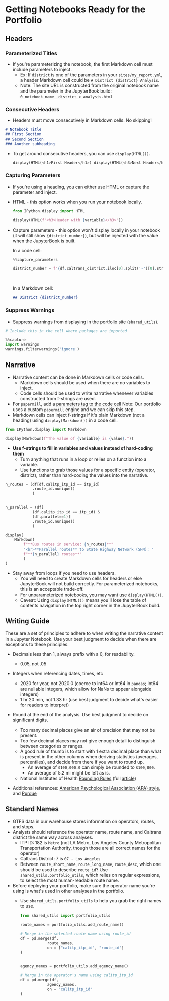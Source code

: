 # Getting Notebooks Ready for the Portfolio

## Headers

### Parameterized Titles

* If you're parameterizing the notebook, the first Markdown cell must include parameters to inject.
    * Ex: If `district` is one of the parameters in your `sites/my_report.yml`, a header Markdown cell could be `# District {district} Analysis`.
    * Note: The site URL is constructed from the original notebook name and the parameter in the JupyterBook build: `0_notebook_name__district_x_analysis.html`

### Consecutive Headers

* Headers must move consecutively in Markdown cells. No skipping!

```markdown
# Notebook Title
## First Section
## Second Section
### Another subheading
```

* To get around consecutive headers, you can use `display(HTML())`.

    ```python
    display(HTML(<h1>First Header</h1>) display(HTML(<h3>Next Header</h3>))
    ```

### Capturing Parameters

* If you're using a heading, you can either use HTML or capture the parameter and inject.
* HTML - this option works when you run your notebook locally.

    ```python
    from IPython.display import HTML

    display(HTML(f"<h3>Header with {variable}</h3>"))
    ```

* Capture parameters - this option won't display locally in your notebook (it will still show `{district_number}`), but will be injected with the value when the JupyterBook is built.

    In a code cell:

    ```python
    %%capture_parameters

    district_number = f"{df.caltrans_district.iloc[0].split('-')[0].strip()}"
    ```

    <br>

    In a Markdown cell:

    ```markdown
    ## District {district_number}
    ```

### Suppress Warnings

* Suppress warnings from displaying in the portfolio site (`shared_utils`).

```python
# Include this in the cell where packages are imported

%%capture
import warnings
warnings.filterwarnings('ignore')
```

## Narrative

* Narrative content can be done in Markdown cells or code cells.
    * Markdown cells should be used when there are no variables to inject.
    * Code cells should be used to write narrative whenever variables constructed from f-strings are used.
* For `papermill`, add a [parameters tag to the code cell](https://papermill.readthedocs.io/en/latest/usage-parameterize.html)
    Note: Our portfolio uses a custom `papermill` engine and we can skip this step.
* Markdown cells can inject f-strings if it's plain Markdown (not a heading) using `display(Markdown())` in a code cell.

```python
from IPython.display import Markdown

display(Markdown(f"The value of {variable} is {value}."))
```

* **Use f-strings to fill in variables and values instead of hard-coding them**
    * Turn anything that runs in a loop or relies on a function into a variable.
    * Use functions to grab those values for a specific entity (operator, district), rather than hard-coding the values into the narrative.

```python
n_routes = (df[df.calitp_itp_id == itp_id]
            .route_id.nunique()
            )


n_parallel = (df[
            (df.calitp_itp_id == itp_id) &
            (df.parallel==1)]
            .route_id.nunique()
            )

display(
    Markdown(
        f"**Bus routes in service: {n_routes}**"
        "<br>**Parallel routes** to State Highway Network (SHN): "
        f"**{n_parallel} routes**"
        )
)
```

* Stay away from loops if you need to use headers.
    * You will need to create Markdown cells for headers or else JupyterBook will not build correctly. For parameterized notebooks, this is an acceptable trade-off.
    * For unparameterized notebooks, you may want use `display(HTML())`.
    * Caveat: Using `display(HTML())` means you'll lose the table of contents navigation in the top right corner in the JupyterBook build.

## Writing Guide

These are a set of principles to adhere to when writing the narrative content in a Jupyter Notebook. Use your best judgment to decide when there are exceptions to these principles.

* Decimals less than 1, always prefix with a 0, for readability.
    * 0.05, not .05
* Integers when referencing dates, times, etc
    * 2020 for year, not 2020.0 (coerce to int64 or Int64 in `pandas`; Int64 are nullable integers, which allow for NaNs to appear alongside integers)
    * 1 hr 20 min, not 1.33 hr (use best judgment to decide what's easier for readers to interpret)
* Round at the end of the analysis. Use best judgment to decide on significant digits.
    * Too many decimal places give an air of precision that may not be present.
    * Too few decimal places may not give enough detail to distinguish between categories or ranges.
    * A good rule of thumb is to start with 1 extra decimal place than what is present in the other columns when deriving statistics (averages, percentiles), and decide from there if you want to round up.
        * An average of `$100,000.0` can simply be rounded to `$100,000`.
        * An average of 5.2 mi might be left as is.
    * National Institutes of Health [Rounding Rules](https://www.ncbi.nlm.nih.gov/pmc/articles/PMC4483789/table/ARCHDISCHILD2014) (full [article](https://www.ncbi.nlm.nih.gov/pmc/articles/PMC4483789/#:~:text=Ideally%20data%20should%20be%20rounded,might%20call%20it%20Goldilocks%20rounding.&text=The%20European%20Association%20of%20Science,2%E2%80%933%20effective%20digits%E2%80%9D.))

* Additional references: [American Psychological Association (APA) style](https://apastyle.apa.org/instructional-aids/numbers-statistics-guide.pdf), and [Purdue](https://owl.purdue.edu/owl/research_and_citation/apa_style/apa_formatting_and_style_guide/apa_numbers_statistics.html)

## Standard Names

* GTFS data in our warehouse stores information on operators, routes, and stops.
* Analysts should reference the operator name, route name, and Caltrans district the same way across analyses.
    * ITP ID: 182 is `Metro` (not LA Metro, Los Angeles County Metropolitan Transportation Authority, though those are all correct names for the operator)
    * Caltrans District: 7 is `07 - Los Angeles`
    * Between `route_short_name`, `route_long_name`, `route_desc`, which one should be used to describe `route_id`? Use `shared_utils.portfolio_utils`, which relies on regular expressions, to select the most human-readable route name.
* Before deploying your portfolio, make sure the operator name you're using is what's used in other analyses in the portfolio.
    * Use `shared_utils.portfolio_utils` to help you grab the right names to use.

        ```python
        from shared_utils import portfolio_utils

        route_names = portfolio_utils.add_route_name()

        # Merge in the selected route name using route_id
        df = pd.merge(df,
                    route_names,
                    on = ["calitp_itp_id", "route_id"]
        )


        agency_names = portfolio_utils.add_agency_name()

        # Merge in the operator's name using calitp_itp_id
        df = pd.merge(df,
                    agency_names,
                    on = "calitp_itp_id"
        )
        ```
